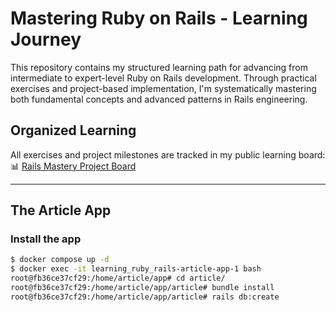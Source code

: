 # Mastering Ruby on Rails - Learning Journey

This repository contains my structured learning path for advancing from intermediate to expert-level Ruby on Rails development. Through practical exercises and project-based implementation, I'm systematically mastering both fundamental concepts and advanced patterns in Rails engineering.

## Organized Learning
All exercises and project milestones are tracked in my public learning board:  
📊 [Rails Mastery Project Board](https://github.com/users/rsdeus/projects/3)

---

## The Article App

### Install the app

``` bash
$ docker compose up -d
$ docker exec -it learning_ruby_rails-article-app-1 bash
root@fb36ce37cf29:/home/article/app# cd article/
root@fb36ce37cf29:/home/article/app/article# bundle install
root@fb36ce37cf29:/home/article/app/article# rails db:create
```